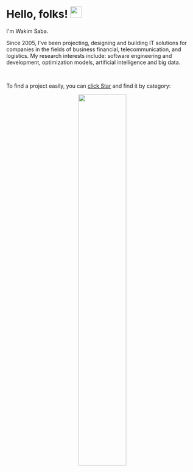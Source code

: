 <!-- ### Hi there 👋 -->

# Hello, folks! <img src="https://raw.githubusercontent.com/MartinHeinz/MartinHeinz/master/wave.gif" width="30px">

I'm Wakim Saba. 

  Since 2005, I've been projecting, designing and building IT solutions for companies in the fields of business financial, telecommunication, and logistics. 
  My research interests include: software engineering and development, optimization models, artificial intelligence and big data.

<br/>

 To find a project easily, you can <a href="https://github.com/wakimbsaba?tab=stars">click Star</a> and find it by category:
 
 <p align="center">
  <a href="https://github.com/wakimbsaba?tab=stars"><img src="https://user-images.githubusercontent.com/54562008/229360740-017885c6-0e0a-4de5-8586-eb1e4f653a39.png"  width="50%" height="50%"></a>
</p>

 





